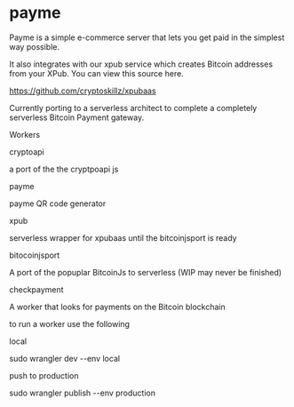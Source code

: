 # payme

Payme is a simple e-commerce server that lets you get paid in the simplest way possible. 

It also integrates with our xpub service which creates Bitcoin addresses from your XPub. You can view this source here.

https://github.com/cryptoskillz/xpubaas

Currently porting to a serverless architect to complete a completely serverless Bitcoin Payment gateway.

Workers

cryptoapi

a port of the the cryptpoapi js

payme

payme QR code generator


xpub 

serverless wrapper for xpubaas until the bitcoinjsport is ready 

bitocoinjsport

A port of the popuplar BitcoinJs to serverless (WIP may never be finished)

checkpayment

A worker that looks for payments on the Bitcoin blockchain


to run a worker use the following

local 

sudo wrangler dev --env local

push to production 

sudo wrangler publish --env production